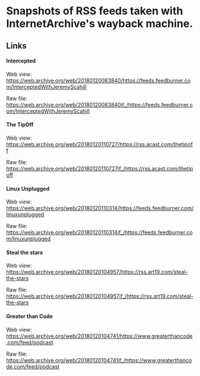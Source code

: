 # Snapshots of RSS feeds taken with InternetArchive's wayback machine.

## Links

#### Intercepted

Web view: https://web.archive.org/web/20180120083840/https://feeds.feedburner.com/InterceptedWithJeremyScahill

Raw file: https://web.archive.org/web/20180120083840if_/https://feeds.feedburner.com/InterceptedWithJeremyScahill

#### The TipOff

Web view: https://web.archive.org/web/20180120110727/https://rss.acast.com/thetipoff

Raw file: https://web.archive.org/web/20180120110727if_/https://rss.acast.com/thetipoff

#### Linux Unplugged

Web view: https://web.archive.org/web/20180120110314/https://feeds.feedburner.com/linuxunplugged

Raw file: https://web.archive.org/web/20180120110314if_/https://feeds.feedburner.com/linuxunplugged

#### Steal the stars

Web view: https://web.archive.org/web/20180120104957/https://rss.art19.com/steal-the-stars

Raw file: https://web.archive.org/web/20180120104957if_/https://rss.art19.com/steal-the-stars

#### Greater than Code

Web view: https://web.archive.org/web/20180120104741/https://www.greaterthancode.com/feed/podcast

Raw file: https://web.archive.org/web/20180120104741if_/https://www.greaterthancode.com/feed/podcast

